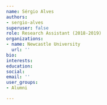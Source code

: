 ```yaml
---
name: Sérgio Alves
authors:
- sergio-alves
superuser: false
role: Research Assistant (2018-2019)
organizations:
- name: Newcastle University
  url: ''
bio: 
interests: 
education: 
social: 
email: ''
user_groups:
- Alumni

---
```

